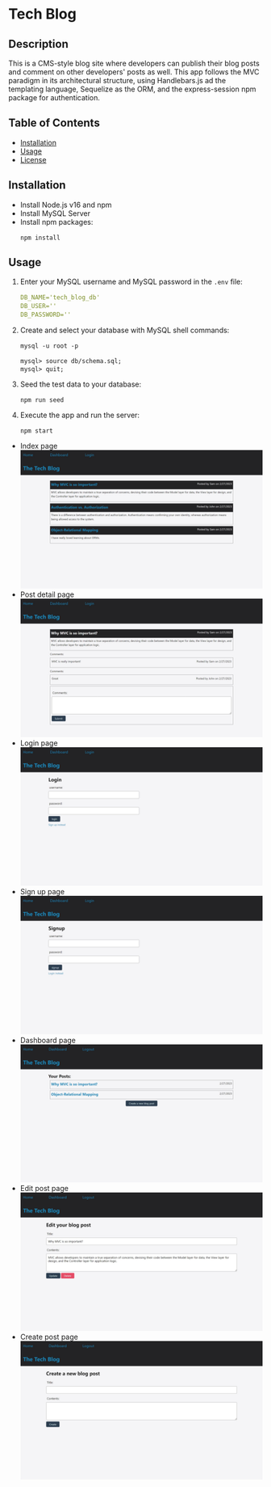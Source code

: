 <!-- omit in toc -->
# Tech Blog

<!-- omit in toc -->
## Description

This is a CMS-style blog site where developers can publish their blog posts and comment on other developers' posts as well. This app follows the MVC paradigm in its architectural structure, using Handlebars.js ad the templating language, Sequelize as the ORM, and the express-session npm package for authentication.
<br/>

<!-- omit in toc -->
## Table of Contents
- [Installation](#installation)
- [Usage](#usage)
- [License](#license)

## Installation
- Install Node.js v16 and npm
- Install MySQL Server
- Install npm packages:
  ```
  npm install
  ```

## Usage
1. Enter your MySQL username and MySQL password in the `.env` file:
    ```yaml
    DB_NAME='tech_blog_db'
    DB_USER=''
    DB_PASSWORD=''
    ```
3. Create and select your database with MySQL shell commands:
    ```
    mysql -u root -p
    ```
    ```shell
    mysql> source db/schema.sql;
    mysql> quit;
    ```
4. Seed the test data to your database:
    ```
    npm run seed
    ```
5. Execute the app and run the server:
    ```
    npm start
    ```

- Index page
![Index page](public/images/screenshot_index.jpeg)
- Post detail page
![Post detail page](public/images/screenshot_one_post.jpeg)
- Login page
![Login page](public/images/screenshot_login.jpeg)
- Sign up page
![Sign up page](public/images/screenshot_signup.jpeg)
- Dashboard page
![Dashboard page](public/images/screenshot_dashboard.jpeg)
- Edit post page
![Edit post page](public/images/screenshot_edit.jpeg)
- Create post page
![Create post page](public/images/screenshot_create.jpeg)
